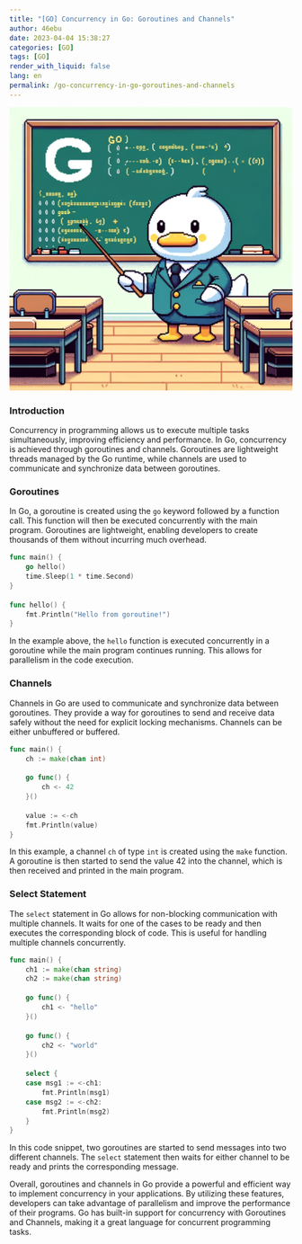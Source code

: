 ```yaml
---
title: "[GO] Concurrency in Go: Goroutines and Channels"
author: 46ebu
date: 2023-04-04 15:38:27 
categories: [GO]
tags: [GO]
render_with_liquid: false
lang: en
permalink: /go-concurrency-in-go-goroutines-and-channels
---
```


![Intro](/assets/img/post/go.png)
### Introduction
Concurrency in programming allows us to execute multiple tasks simultaneously, improving efficiency and performance. In Go, concurrency is achieved through goroutines and channels. Goroutines are lightweight threads managed by the Go runtime, while channels are used to communicate and synchronize data between goroutines.

### Goroutines
In Go, a goroutine is created using the `go` keyword followed by a function call. This function will then be executed concurrently with the main program. Goroutines are lightweight, enabling developers to create thousands of them without incurring much overhead.

```go
func main() {
    go hello()
    time.Sleep(1 * time.Second)
}

func hello() {
    fmt.Println("Hello from goroutine!")
}
```

In the example above, the `hello` function is executed concurrently in a goroutine while the main program continues running. This allows for parallelism in the code execution.

### Channels
Channels in Go are used to communicate and synchronize data between goroutines. They provide a way for goroutines to send and receive data safely without the need for explicit locking mechanisms. Channels can be either unbuffered or buffered.

```go
func main() {
    ch := make(chan int)

    go func() {
        ch <- 42
    }()

    value := <-ch
    fmt.Println(value)
}
```

In this example, a channel `ch` of type `int` is created using the `make` function. A goroutine is then started to send the value 42 into the channel, which is then received and printed in the main program.

### Select Statement
The `select` statement in Go allows for non-blocking communication with multiple channels. It waits for one of the cases to be ready and then executes the corresponding block of code. This is useful for handling multiple channels concurrently.

```go
func main() {
    ch1 := make(chan string)
    ch2 := make(chan string)

    go func() {
        ch1 <- "hello"
    }()
    
    go func() {
        ch2 <- "world"
    }()

    select {
    case msg1 := <-ch1:
        fmt.Println(msg1)
    case msg2 := <-ch2:
        fmt.Println(msg2)
    }
}
```

In this code snippet, two goroutines are started to send messages into two different channels. The `select` statement then waits for either channel to be ready and prints the corresponding message.

Overall, goroutines and channels in Go provide a powerful and efficient way to implement concurrency in your applications. By utilizing these features, developers can take advantage of parallelism and improve the performance of their programs. Go has built-in support for concurrency with Goroutines and Channels, making it a great language for concurrent programming tasks.
